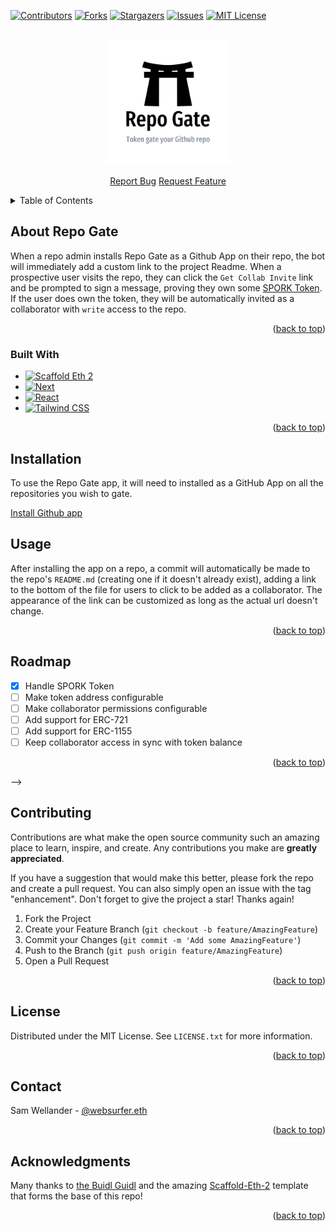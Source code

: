 <!-- # Token Gate Bot

> Auto-invite users to a repo if they own a particular token -->

<a name="readme-top"></a>

<!-- PROJECT SHIELDS -->
<!--
*** I'm using markdown "reference style" links for readability.
*** Reference links are enclosed in brackets [ ] instead of parentheses ( ).
*** See the bottom of this document for the declaration of the reference variables
*** for contributors-url, forks-url, etc. This is an optional, concise syntax you may use.
*** https://www.markdownguide.org/basic-syntax/#reference-style-links
-->

[![Contributors][contributors-shield]][contributors-url]
[![Forks][forks-shield]][forks-url]
[![Stargazers][stars-shield]][stars-url]
[![Issues][issues-shield]][issues-url]
[![MIT License][license-shield]][license-url]

<!-- PROJECT LOGO -->
<br />
<div align="center">
  <a href="https://github.com/swellander/repo-gate">
    <img src="images/logo.png" alt="Logo" width="200" height="200">
  </a>

  <p align="center">
    <a href="https://github.com/swellander/repo-gate/issues">Report Bug</a>
    <a href="https://github.com/swellander/repo-gate/issues">Request Feature</a>
  </p>
</div>

<!-- TABLE OF CONTENTS -->
<details>
  <summary>Table of Contents</summary>
  <ol>
    <li>
      <a href="#about-the-project">About The Project</a>
      <ul>
        <li><a href="#built-with">Built With</a></li>
      </ul>
    </li>
    <li>
      <a href="#getting-started">Getting Started</a>
      <ul>
        <li><a href="#prerequisites">Prerequisites</a></li>
        <li><a href="#installation">Installation</a></li>
      </ul>
    </li>
    <li><a href="#usage">Usage</a></li>
    <li><a href="#roadmap">Roadmap</a></li>
    <li><a href="#contributing">Contributing</a></li>
    <li><a href="#license">License</a></li>
    <li><a href="#contact">Contact</a></li>
    <li><a href="#acknowledgments">Acknowledgments</a></li>
  </ol>
</details>

<!-- ABOUT THE PROJECT -->

## About Repo Gate

<!-- [![Product Name Screen Shot][product-screenshot]](https://example.com) -->

When a repo admin installs Repo Gate as a Github App on their repo, the bot will immediately add a custom link to the project Readme. When a prospective user visits the repo, they can click the `Get Collab Invite` link and be prompted to sign a message, proving they own some [SPORK Token](https://polygonscan.com/token/0x9ca6a77c8b38159fd2da9bd25bc3e259c33f5e39). If the user does own the token, they will be automatically invited as a collaborator with `write` access to the repo.

<p align="right">(<a href="#readme-top">back to top</a>)</p>

### Built With

- [![Scaffold Eth 2][Scaffold-Eth-2]][SE2-url]
- [![Next][Next.js]][Next-url]
- [![React][React.js]][React-url]
- [![Tailwind CSS][TailwindCSS]][TailwindCSS-url]

<p align="right">(<a href="#readme-top">back to top</a>)</p>

## Installation

To use the Repo Gate app, it will need to installed as a GitHub App on all the repositories you wish to gate.

[Install Github app](https://github.com/apps/repo-token-gate)

## Usage

After installing the app on a repo, a commit will automatically be made to the repo's `README.md` (creating one if it doesn't already exist), adding a link to the bottom of the file for users to click to be added as a collaborator. The appearance of the link can be customized as long as the actual url doesn't change.

<!-- ## Local Development

Getting up and running locally with Repo Gate is fairly straightforward

### Prerequisites

This is an example of how to list things you need to use the software and how to install them.

- npm
  ```sh
  npm install npm@latest -g
  ```

### Installation

_Below is an example of how you can instruct your audience on installing and setting up your app. This template doesn't rely on any external dependencies or services._

1. Get a free API Key at [https://example.com](https://example.com)
2. Clone the repo
   ```sh
   git clone https://github.com/your_username_/Project-Name.git
   ```
3. Install NPM packages
   ```sh
   npm install
   ```
4. Enter your API in `config.js`
   ```js
   const API_KEY = "ENTER YOUR API";
   ```

``` -->

<p align="right">(<a href="#readme-top">back to top</a>)</p>

<!-- ROADMAP -->

## Roadmap

- [x] Handle SPORK Token
- [ ] Make token address configurable
- [ ] Make collaborator permissions configurable
- [ ] Add support for ERC-721
- [ ] Add support for ERC-1155
- [ ] Keep collaborator access in sync with token balance

<p align="right">(<a href="#readme-top">back to top</a>)</p> -->

<!-- CONTRIBUTING -->

## Contributing

Contributions are what make the open source community such an amazing place to learn, inspire, and create. Any contributions you make are **greatly appreciated**.

If you have a suggestion that would make this better, please fork the repo and create a pull request. You can also simply open an issue with the tag "enhancement".
Don't forget to give the project a star! Thanks again!

1. Fork the Project
2. Create your Feature Branch (`git checkout -b feature/AmazingFeature`)
3. Commit your Changes (`git commit -m 'Add some AmazingFeature'`)
4. Push to the Branch (`git push origin feature/AmazingFeature`)
5. Open a Pull Request

<p align="right">(<a href="#readme-top">back to top</a>)</p>

<!-- LICENSE -->

## License

Distributed under the MIT License. See `LICENSE.txt` for more information.

<p align="right">(<a href="#readme-top">back to top</a>)</p>

<!-- CONTACT -->

## Contact

Sam Wellander - [@websurfer.eth](https://warpcast.com/websurfer.eth)

<p align="right">(<a href="#readme-top">back to top</a>)</p>

<!-- ACKNOWLEDGMENTS -->

## Acknowledgments

Many thanks to [the Buidl Guidl](https://buidlguidl.com/) and the amazing [Scaffold-Eth-2](https://github.com/scaffold-eth/scaffold-eth-2) template that forms the base of this repo!

<p align="right">(<a href="#readme-top">back to top</a>)</p>

<!-- MARKDOWN LINKS & IMAGES -->
<!-- https://www.markdownguide.org/basic-syntax/#reference-style-links -->

[contributors-shield]: https://img.shields.io/github/contributors/swellander/repo-gate.svg?style=for-the-badge
[contributors-url]: https://github.com/swellander/repo-gate/graphs/contributors
[forks-shield]: https://img.shields.io/github/forks/swellander/repo-gate.svg?style=for-the-badge
[forks-url]: https://github.com/swellander/repo-gate/network/members
[stars-shield]: https://img.shields.io/github/stars/swellander/repo-gate.svg?style=for-the-badge
[stars-url]: https://github.com/swellander/repo-gate/stargazers
[issues-shield]: https://img.shields.io/github/issues/swellander/repo-gate.svg?style=for-the-badge
[issues-url]: https://github.com/swellander/repo-gate/issues
[license-shield]: https://img.shields.io/github/license/swellander/repo-gate.svg?style=for-the-badge
[license-url]: https://github.com/swellander/repo-gate/blob/master/LICENSE.txt
[product-screenshot]: images/screenshot.png
[Next.js]: https://img.shields.io/badge/next.js-000000?style=for-the-badge&logo=nextdotjs&logoColor=white
[Next-url]: https://nextjs.org/
[React.js]: https://img.shields.io/badge/React-20232A?style=for-the-badge&logo=react&logoColor=61DAFB
[React-url]: https://reactjs.org/
[TailwindCSS]: https://img.shields.io/badge/tailwindcss-0F172A?&logo=tailwindcss
[TailwindCSS-url]: https://tailwindcss.com/
[Scaffold-Eth-2]: https://img.shields.io/badge/SE2-v.0.0.34-2
[SE2-url]: https://github.com/scaffold-eth/scaffold-eth-2

```

```
